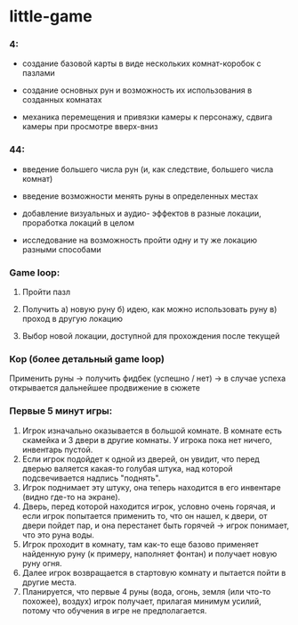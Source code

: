 # little-game
### 4: 

* создание базовой карты в виде нескольких комнат-коробок с пазлами

* создание основных рун и возможность их использования в созданных комнатах

* механика перемещения и привязки камеры к персонажу, сдвига камеры при просмотре вверх-вниз


### 44:

* введение большего числа рун (и, как следствие, большего числа комнат)

* введение возможности менять руны в определенных местах

* добавление визуальных и аудио- эффектов в разные локации, проработка локаций в целом

* исследование на возможность пройти одну и ту же локацию разными способами


### Game loop:

1. Пройти пазл

2. Получить а) новую руну б) идею, как можно использовать руну в) проход в другую локацию

3. Выбор новой локации, доступной для прохождения после текущей


### Кор (более детальный game loop)

Применить руны -> получить фидбек (успешно / нет) -> в случае успеха открывается дальнейшее продвижение в сюжете


### Первые 5 минут игры:

1. Игрок изначально оказывается в большой комнате. В комнате есть скамейка и 3 двери в другие комнаты. У игрока пока нет ничего, инвентарь пустой.
2. Если игрок подойдет к одной из дверей, он увидит, что перед дверью валяется какая-то голубая штука, над которой подсвечивается надпись "поднять".
3. Игрок поднимает эту штуку, она теперь находится в его инвентаре (видно где-то на экране).
4. Дверь, перед которой находится игрок, условно очень горячая, и если игрок попытается применить то, что он нашел, к двери, от двери пойдет пар, и она перестанет быть горячей -> игрок понимает, что это руна воды.
5. Игрок проходит в комнату, там как-то еще базово применяет найденную руну (к примеру, наполняет фонтан) и получает новую руну огня.
6. Далее игрок возвращается в стартовую комнату и пытается пойти в другие места.
7. Планируется, что первые 4 руны (вода, огонь, земля (или что-то похожее), воздух) игрок получает, прилагая минимум усилий, потому что обучения в игре не предполагается.
